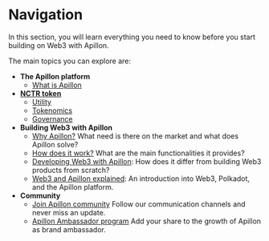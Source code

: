 # Navigation

In this section, you will learn everything you need to know before you start building on Web3 with Apillon.

The main topics you can explore are:

* **The Apillon platform**
  *  [What is Apillon](/about/2-what-is-apillon.html)
*  **[NCTR token](/about/3-nctr-token.html)**
    *  [Utility](/about/3-nctr-token.html#utility)
    *  [Tokenomics](/about/3-nctr-token.html#tokenomics)
    *  [Governance](/about/3-nctr-token.html#governance)
*  **Building Web3 with Apillon**
    *  [Why Apillon?](/about/4-why-apillon.html) What need is there on the market and what does Apillon solve?
    *  [How does it work?](/about/5-how-does-apillon-work.html) What are the main functionalities it provides?
    *  [Developing Web3 with Apillon](/about/6-developing-web3-with-apillon.html): How does it differ from building Web3 products from scratch?
    *  [Web3 and Apillon explained](/about/7-web3-up-close.html): An introduction into Web3, Polkadot, and the Apillon platform.
* **Community**
    *  [Join Apillon community](/about/8-community.html#join-apillon-community) Follow our communication channels and never miss an update.
    *  [Apillon Ambassador program](/about/8-community.html#apillon-ambassador-program) Add your share to the growth of Apillon as brand ambassador.
